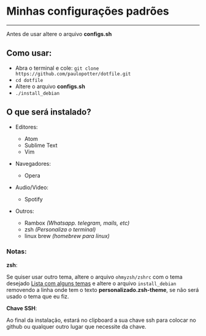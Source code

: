# Minhas configurações padrões
---

Antes de usar altere o arquivo **configs.sh**

## Como usar:

- Abra o terminal e cole: `git clone https://github.com/paulopotter/dotfile.git`
- `cd dotfile`
- Altere o arquivo **configs.sh**
- `./install_debian`


## O que será instalado?

- Editores:
  - Atom
  - Sublime Text
  - Vim

- Navegadores:
  - Opera

- Audio/Video:
  - Spotify

- Outros:
  - Rambox _(Whatsapp. telegram, mails, etc)_
  - zsh _(Personaliza o terminal)_
  - linux brew _(homebrew para linux)_

### Notas:

__zsh__:

Se quiser usar outro tema, altere o arquivo `ohmyzsh/zshrc` com o tema desejado [Lista com alguns temas](https://zshthem.es/) e altere o arquivo `install_debian` removendo a linha onde tem o texto __personalizado.zsh-theme__, se não será usado o tema que eu fiz.

__Chave SSH__:

Ao final da instalação, estará no clipboard a sua chave ssh para colocar no github ou qualquer outro lugar que necessite da chave.
